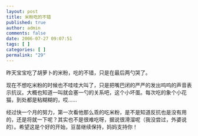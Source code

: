 ```yaml
---
layout: post
title: 米粉吃的不错
published: true
author: admin
comments: false
date: 2006-07-27 09:07:51
tags: [ ]
categories: [ ]
permalink: "29"
---
```

昨天宝宝吃了胡萝卜的米粉，吃的不错，只是在最后两勺哭了。


  


现在不想吃米粉的时候也不哇哇大叫了，只是把嘴巴闭的严严的发出呜呜的声音表示抗议。大概也知道一叫就会塞一勺的关系吧，这个小坏蛋。每次吃的象个小花猫，到处都是粘糊糊的，哎……


  


经过快一个月的努力，第一次看他那么乖的吃米粉，是不是知道反抗也是没有用的，还是将就一下呢？其实也不是很难吃呀，据说很滑溜呢（我没尝过，外婆说的）。希望这是个好的开始，豆苗继续保持，妈妈支持你！